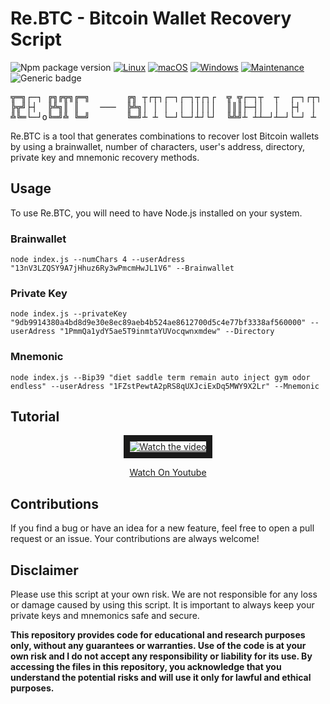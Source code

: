 # Re.BTC - Bitcoin Wallet Recovery Script

![Npm package version](https://badgen.net/npm/v/express) [![Linux](https://svgshare.com/i/Zhy.svg)](https://svgshare.com/i/Zhy.svg) [![macOS](https://svgshare.com/i/ZjP.svg)](https://svgshare.com/i/ZjP.svg) [![Windows](https://svgshare.com/i/ZhY.svg)](https://svgshare.com/i/ZhY.svg)  [![Maintenance](https://img.shields.io/badge/Maintained%3F-yes-green.svg)](https://github.com/justNoOneHere/btc-wallet-recovery) ![Generic badge](https://img.shields.io/badge/Tested-Working!-<COLOR>.svg)

<pre align="center">
╦═╗┌─┐ ╔╗╔╦╗╔═╗       ╔╗ ┬┌┬┐┌─┐┌─┐┬┌┐┌  ╦ ╦┌─┐┬  ┬  ┌─┐┌┬┐  ╦═╗┌─┐┌─┐┌─┐┬  ┬┌─┐┬─┐┬ ┬  ╔═╗┌─┐┬─┐┬┌─┐┌┬┐
╠╦╝├┤  ╠╩╗║ ║    ───  ╠╩╗│ │ │  │ │││││  ║║║├─┤│  │  ├┤  │   ╠╦╝├┤ │  │ │└┐┌┘├┤ ├┬┘└┬┘  ╚═╗│  ├┬┘│├─┘ │ 
╩╚═└─┘o╚═╝╩ ╚═╝       ╚═╝┴ ┴ └─┘└─┘┴┘└┘  ╚╩╝┴ ┴┴─┘┴─┘└─┘ ┴   ╩╚═└─┘└─┘└─┘ └┘ └─┘┴└─ ┴   ╚═╝└─┘┴└─┴┴   ┴o
</pre>

Re.BTC is a tool that generates combinations to recover lost Bitcoin wallets by using a brainwallet, number of characters, user's address, directory, private key and mnemonic recovery methods.

## Usage

To use Re.BTC, you will need to have Node.js installed on your system.

### Brainwallet

```
node index.js --numChars 4 --userAdress "13nV3LZQSY9A7jHhuz6Ry3wPmcmHwJL1V6" --Brainwallet
```

### Private Key
 
```
node index.js --privateKey "9db9914380a4bd8d9e30e8ec89aeb4b524ae8612700d5c4e77bf3338af560000" --userAdress "1PmmQa1ydY5ae5T9inmtaYUVocqwnxmdew" --Directory
```
 
### Mnemonic
 
```
node index.js --Bip39 "diet saddle term remain auto inject gym odor endless" --userAdress "1FZstPewtA2pRS8qUXJciExDq5MWY9X2Lr" --Mnemonic
```
 
## Tutorial

<div align="center">
<a href="https://www.youtube.com/watch?v=YPlGtHfDWSE" target="_blank">
 <img src="http://img.youtube.com/vi/YPlGtHfDWSE/hqdefault.jpg" alt="Watch the video" width="full" height="full" border="10" />
</a>

<a href="https://youtu.be/YPlGtHfDWSE">Watch On Youtube</a>
</div>


## Contributions
 
If you find a bug or have an idea for a new feature, feel free to open a pull request or an issue. Your contributions are always welcome!

 
## Disclaimer
 
Please use this script at your own risk. We are not responsible for any loss or damage caused by using this script. It is important to always keep your private keys and mnemonics safe and secure.

**This repository provides code for educational and research purposes only, without any guarantees or warranties. Use of the code is at your own risk and I do not accept any responsibility or liability for its use. By accessing the files in this repository, you acknowledge that you understand the potential risks and will use it only for lawful and ethical purposes.**
